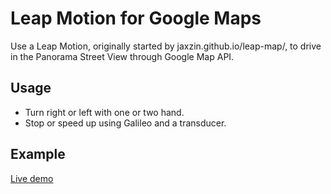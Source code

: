 Leap Motion for Google Maps
==

Use a Leap Motion, originally started by jaxzin.github.io/leap-map/, to drive in the Panorama Street View through Google Map API.


Usage
------
* Turn right or left with one or two hand.
* Stop or speed up using Galileo and a transducer.

Example
------
[Live demo](http://jaxzin.github.io/leap-map/)
